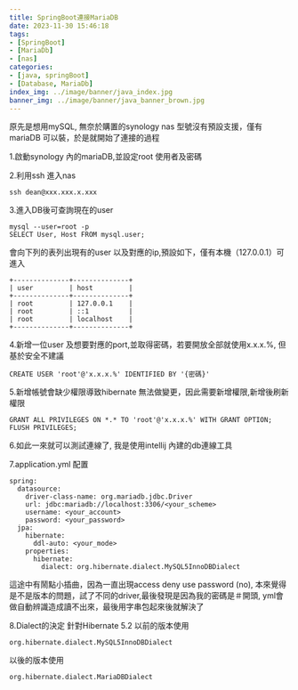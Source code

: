 ```yaml
---
title: SpringBoot連接MariaDB
date: 2023-11-30 15:46:18
tags:
- [SpringBoot]
- [MariaDb]
- [nas]
categories:
- [java, springBoot]
- [Database, MariaDb]
index_img: ../image/banner/java_index.jpg
banner_img: ../image/banner/java_banner_brown.jpg
---
```

原先是想用mySQL, 無奈於購置的synology nas 型號沒有預設支援，僅有mariaDB 可以裝，於是就開始了連接的過程

1.啟動synology 內的mariaDB,並設定root 使用者及密碼

2.利用ssh 進入nas
```
ssh dean@xxx.xxx.x.xxx
```
<!--more-->
3.進入DB後可查詢現在的user
```
mysql --user=root -p
SELECT User, Host FROM mysql.user;
```
會向下列的表列出現有的user 以及對應的ip,預設如下，僅有本機（127.0.0.1）可進入
```
+--------------+--------------+
| user         | host         |
+--------------+--------------+
| root         | 127.0.0.1    |
| root         | ::1          |
| root         | localhost    |
+--------------+--------------+
```
4.新增一位user 及想要對應的port,並取得密碼，若要開放全部就使用x.x.x.%, 但基於安全不建議
```
CREATE USER 'root'@'x.x.x.%' IDENTIFIED BY '{密碼}'
```
5.新增帳號會缺少權限導致hibernate 無法做變更，因此需要新增權限,新增後刷新權限
```
GRANT ALL PRIVILEGES ON *.* TO 'root'@'x.x.x.%' WITH GRANT OPTION; 
FLUSH PRIVILEGES;
```
6.如此一來就可以測試連線了, 我是使用intellij 內建的db連線工具

7.application.yml 配置
```
spring:
  datasource:
    driver-class-name: org.mariadb.jdbc.Driver
    url: jdbc:mariadb://localhost:3306/<your_scheme>
    username: <your_account>
    password: <your_password>
  jpa:
    hibernate:
      ddl-auto: <your_mode>
    properties:
      hibernate:
        dialect: org.hibernate.dialect.MySQL5InnoDBDialect
```
這途中有鬧點小插曲，因為一直出現access deny use password (no), 本來覺得是不是版本的問題，試了不同的driver,最後發現是因為我的密碼是＃開頭, yml會做自動辨識造成讀不出來，最後用字串包起來後就解決了

8.Dialect的決定
針對Hibernate 5.2 以前的版本使用
```
org.hibernate.dialect.MySQL5InnoDBDialect
```
以後的版本使用
```
org.hibernate.dialect.MariaDBDialect
```